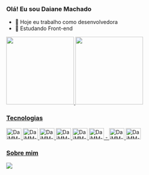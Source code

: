 ### Olá! Eu sou Daiane Machado

- 🔭 Hoje eu trabalho como desenvolvedora
- 🌱 Estudando Front-end

<div>
  <a href="https://github.com/DaiMM">
  <img height="180em" src="https://github-readme-stats.vercel.app/api?username=DaiMM&show_icons=true&theme=cobalt&include_all_commits=true&count_private=true"/>
  <img height="180em" src="https://github-readme-stats.vercel.app/api/top-langs/?username=DaiMM&layout=compact&langs_count=16&theme=cobalt"/>
 </div>
 
### Tecnologias
 <div style="display: inline_block">
   <img alt="DaiMM-HTML" height="30" width="40" src="https://cdn.jsdelivr.net/gh/devicons/devicon/icons/html5/html5-original.svg"/>
   <img alt="DaiMM-CSS" height="30" width="40" src="https://cdn.jsdelivr.net/gh/devicons/devicon/icons/css3/css3-original.svg" />
   <img alt="DaiMM-Js" height="30" width="40" src="https://cdn.jsdelivr.net/gh/devicons/devicon/icons/javascript/javascript-original.svg"/>
   <img alt="DaiMM-Ts" height="30" width="40" src="https://cdn.jsdelivr.net/gh/devicons/devicon/icons/typescript/typescript-original.svg"/>
   <img alt="DaiMM-Node" height="30" width="40" src="https://cdn.jsdelivr.net/gh/devicons/devicon/icons/nodejs/nodejs-original.svg"/>
   <img alt="DaiMM-Python" height="30" width="40"src="https://cdn.jsdelivr.net/gh/devicons/devicon/icons/python/python-original.svg"/>
   - 
   <img alt="DaiMM-Illustrator" height="30" width="40" src="https://cdn.jsdelivr.net/gh/devicons/devicon/icons/illustrator/illustrator-plain.svg"/>
   <img alt="DaiMM-Photoshop" height="30" width="40" src="https://cdn.jsdelivr.net/gh/devicons/devicon/icons/photoshop/photoshop-plain.svg"/>
  </div>
    
 ### Sobre mim
 <div>
   <a href="https://www.linkedin.com/in/daianemmachado/">
   <img src="https://img.shields.io/badge/LinkedIn-0077B5?style=for-the-badge&logo=linkedin&logoColor=white"/>
  </div>
